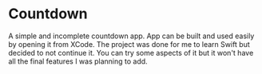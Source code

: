 # Countdown

A simple and incomplete countdown app. App can be built and used easily by opening it from XCode. The project was done for me to learn Swift but decided to not continue it. You can try some aspects of it but it won't have all the final features I was planning to add.
